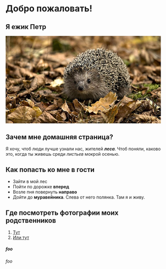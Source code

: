 # Добро пожаловать!
## Я ежик Петр
![Ежик](Еж.jpg)

## Зачем мне домашняя страница?
Я хочу, чтоб люди лучше узнали нас, жителей _**леса**_. Чтоб поняли, каково это, когда ты живешь среди _листьев_ мокрой осенью. 

## Как попасть ко мне в гости
- Зайти в мой лес
- Пойти по дорожке **вперед**
- Возле пня повернуть **направо**
- Дойти до **муравейника**. Слева от него полянка. Там я и живу. 

## Где посмотреть фотографии моих родственников
1. [Тут](https://www.google.lv/search?hl=en&tbm=isch&q=hedgehog&oq=hedgehog)
2. [Или тут](https://duckduckgo.com/?t=lm&q=hedgehog&iax=images&ia=images)
##### foo
###### foo
